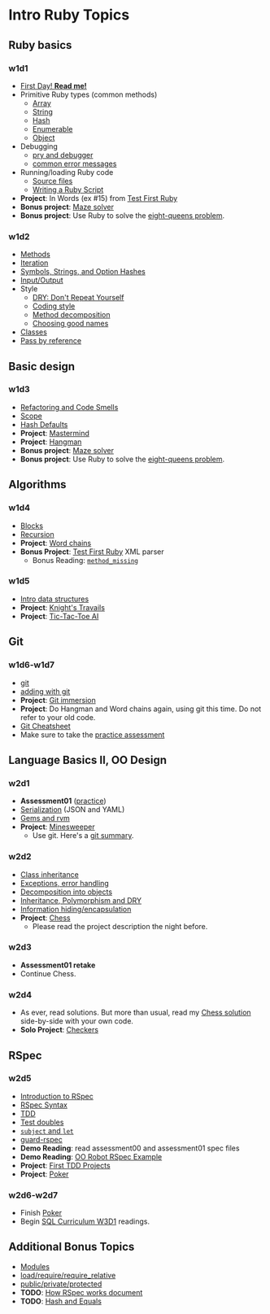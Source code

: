 # Intro Ruby Topics

## Ruby basics

### w1d1

+ [First Day! **Read me!**][day1-instructions]
+ Primitive Ruby types (common methods)
    + [Array][array]
    + [String][string]
    + [Hash][hash]
    + [Enumerable][enumerable]
    + [Object][object]
+ Debugging
    + [pry and debugger][pry-and-debugger]
    + [common error messages][common-error-messages]
+ Running/loading Ruby code
    + [Source files][source-files]
    + [Writing a Ruby Script][writing-a-script]
+ **Project**: In Words (ex #15) from
  [Test First Ruby][test-first-ruby]
+ **Bonus project**: [Maze solver][maze-project]
+ **Bonus project**: Use Ruby to solve the
  [eight-queens problem][eight-queens].

[day1-instructions]: https://github.com/appacademy/meta/blob/master/first-day-instructions/README.md
[keyboard-shortcuts]: ./w1d1/shortcuts.md
[versions]: ./w1d1/versions.md

[array]: ./w1d1/data-structures/array.md
[string]: ./w1d1/data-structures/string.md
[hash]: ./w1d1/data-structures/hash.md
[enumerable]: ./w1d1/data-structures/enumerable.md
[object]: ./w1d1/data-structures/object.md

[pry-and-debugger]: ./w1d1/debugging/debugger.md
[common-error-messages]: ./w1d1/debugging/common-exceptions.md

[source-files]: ./w1d1/running-ruby-code/source-files.md
[writing-a-script]: ./w1d1/running-ruby-code/writing-a-script.md

[test-first-ruby]: https://github.com/alexch/learn_ruby
[maze-project]: ./projects/w1d1-maze-solver.md
[eight-queens]: http://en.wikipedia.org/wiki/Eight_queens_puzzle

### w1d2

+ [Methods][methods]
+ [Iteration][iteration]
+ [Symbols, Strings, and Option Hashes][symbols-and-strings]
+ [Input/Output][input-output]
+ Style
    + [DRY: Don't Repeat Yourself][dry]
    + [Coding style][coding-style]
    + [Method decomposition][method-decomposition]
    + [Choosing good names][naming]
+ [Classes][classes]
+ [Pass by reference][pass-by-reference]

[methods]: ./w1d2/methods.md
[iteration]: ./w1d2/iteration.md
[symbols-and-strings]: ./w1d2/symbols-and-strings.md
[input-output]: ./w1d2/io.md

[dry]: ./w1d2/style/dry.md
[coding-style]: ./w1d2/style/coding-style.md
[method-decomposition]: ./w1d2/style/method-decomposition.md
[naming]: ./w1d2/style/naming.md

[classes]: ./w1d2/classes.md
[pass-by-reference]: ./w1d2/pass-by-reference.md

## Basic design

### w1d3

+ [Refactoring and Code Smells][code-smells]
+ [Scope][scope]
+ [Hash Defaults][hash-defaults]
+ **Project**: [Mastermind][mastermind]
+ **Project**: [Hangman][hangman]
+ **Bonus project**: [Maze solver][maze-project]
+ **Bonus project**: Use Ruby to solve the
  [eight-queens problem][eight-queens].

[code-smells]: ./w1d3/refactoring.md
[scope]: ./w1d3/scope.md
[hash-defaults]: ./w1d3/hash-defaults.md

[mastermind]: ./projects/w1d3-mastermind.md
[hangman]: ./projects/w1d3-hangman.md

## Algorithms

### w1d4

+ [Blocks][blocks]
+ [Recursion][recursion]
+ **Project**: [Word chains][word-chains]
+ **Bonus Project**: [Test First Ruby][test-first-ruby] XML parser
    * Bonus Reading: [`method_missing`][method-missing]

[blocks]: ./w1d4/blocks.md
[recursion]: ./w1d4/recursion.md

[word-chains]:  ./projects/w1d4-word-chains.md
[test-first-ruby]: https://github.com/alexch/learn_ruby
[method-missing]: ./w1d4/method-missing.md

### w1d5

+ [Intro data structures][intro-data-structures]
+ **Project**: [Knight's Travails][knights-travails]
+ **Project**: [Tic-Tac-Toe AI][tic-tac-toe-ai]

[intro-data-structures]: ./w1d5/intro-algorithms.md

[knights-travails]: ./projects/w1d5-knights-travails.md
[tic-tac-toe-ai]: ./projects/w1d5-tic-tac-toe-ai.md

## Git

### w1d6-w1d7

+ [git][git]
+ [adding with git][git-add]
+ **Project**: [Git immersion][git-immersion]
+ **Project**: Do Hangman and Word chains again, using git this
  time. Do not refer to your old code.
+ [Git Cheatsheet][git-cheatsheet]
+ Make sure to take the [practice assessment][assessment-practice]

[git]: ./w1d6-w1d7/git.md
[git-add]: ./w1d6-w1d7/git-add.md
[git-immersion]: http://gitimmersion.com/
[git-cheatsheet]: http://www.ndpsoftware.com/git-cheatsheet.html

## Language Basics II, OO Design

### w2d1

+ **Assessment01** ([practice][assessment-practice])
+ [Serialization][serialization] (JSON and YAML)
+ [Gems and rvm][gems]
+ **Project**: [Minesweeper][minesweeper]
    * Use git. Here's a [git summary][git-summary].

[assessment-practice]: https://github.com/appacademy/assessment-prep
[serialization]: ./w2d1/serialization.md
[gems]: ./w2d1/gems-and-rvm.md

[minesweeper]: ./projects/w2d1-minesweeper.md
[git-summary]: ./w1d6-w1d7/git-summary.md

### w2d2

+ [Class inheritance][inheritance]
+ [Exceptions, error handling][errors]
+ [Decomposition into objects][object-decomposition]
+ [Inheritance, Polymorphism and DRY][inheritance-design]
+ [Information hiding/encapsulation][hiding]
+ **Project**: [Chess][chess]
    + Please read the project description the night before.

[inheritance]: ./w2d2/inheritance.md
[errors]: ./w2d2/errors.md
[object-decomposition]: ./w2d2/object-decomposition.md
[inheritance-design]: ./w2d2/inheritance-design.md
[hiding]: ./w2d2/hiding.md

[chess]: ./projects/w2d2-chess.md

### w2d3

+ **Assessment01 retake**
+ Continue Chess.

### w2d4

+ As ever, read solutions. But more than usual, read my
  [Chess solution][chess-solution] side-by-side with your own code.
+ **Solo Project**: [Checkers][checkers-project]

[chess-solution]: https://github.com/appacademy/solutions/tree/master/w2/w2d2-w2d3
[checkers-project]: ./projects/w2d4-checkers.md

## RSpec

### w2d5

+ [Introduction to RSpec][intro-rspec]
+ [RSpec Syntax][rspec-syntax]
+ [TDD][intro-tdd]
+ [Test doubles][test-doubles]
+ [`subject` and `let`][subject-and-let]
+ [guard-rspec][guard-rspec]
+ **Demo Reading**: read assessment00 and assessment01 spec files
+ **Demo Reading**: [OO Robot RSpec Example][robot-demo]
+ **Project**: [First TDD Projects][first-tdd-projects]
+ **Project**: [Poker][poker-project]

[intro-rspec]: ./w2d5/intro-rspec.md
[rspec-syntax]: ./w2d5/rspec-syntax.md
[intro-tdd]: ./w2d5/intro-tdd.md
[test-doubles]: ./w2d5/test-doubles.md
[subject-and-let]: ./w2d5/subject-and-let.md
[guard-rspec]: ./w2d5/guard-rspec.md

[robot-demo]: ./w2d5/robot-rspec-demo

[first-tdd-projects]: ./projects/w2d5-first-tdd-projects.md
[poker-project]: ./projects/w2d5-poker.md

### w2d6-w2d7

+ Finish [Poker][poker-project]
+ Begin [SQL Curriculum W3D1][sql-curriculum] readings.

[sql-curriculum]: https://github.com/appacademy/sql-curriculum

## Additional Bonus Topics

+ [Modules][modules]
+ [load/require/require_relative][require]
+ [public/private/protected][privacy]
+ **TODO**: [How RSpec works document][how-rspec-works]
+ **TODO**: [Hash and Equals][hash-and-equals]

[modules]: ./bonus/modules.md
[require]: ./bonus/require.md
[privacy]: ./bonus/privacy.md
[how-rspec-works]: ./bonus/how-rspec-works.md
[hash-and-equals]: ./bonus/hash-and-equals.md
